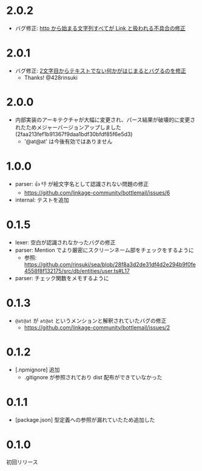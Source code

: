 2.0.2
===
- バグ修正: [http から始まる文字列すべてが Link と扱われる不具合の修正](https://github.com/linkage-community/bottlemail/pull/56)

2.0.1
===
- バグ修正: [2文字目からテキストでない何かがはじまるとバグるのを修正](https://github.com/linkage-community/bottlemail/pull/49)
  + Thanks! @428rinsuki

2.0.0
===
- 内部実装のアーキテクチャが大幅に変更され、パース結果が破壊的に変更されたためメジャーバージョンアップしました (2faa213fef1b91367f9daa1bdf30bfdf85f6e5d3)
	- '@at@at' は今後有効ではありません

1.0.0
===
- parser: :+1: :-1: が絵文字名として認識されない問題の修正
	+ https://github.com/linkage-community/bottlemail/issues/6
- internal: テストを追加

0.1.5
===
- lexer: 空白が認識されなかったバグの修正
- parser: Mention でより厳密にスクリーンネーム部をチェックをするように
  + 参照: https://github.com/rinsuki/sea/blob/28f8a3d2de31df4d2e294b9f0fe4558f8f132175/src/db/entities/user.ts#L17
- parser: チェック関数をメモするように

0.1.3
===
- `@at@at` が `at@at` というメンションと解釈されていたバグの修正
    - https://github.com/linkage-community/bottlemail/issues/2

0.1.2
===
- [.npmignore] 追加
    - .gitignore が参照されており dist 配布ができていなかった

0.1.1
===
- [package.json] 型定義への参照が漏れていたため追加した

0.1.0
===
初回リリース
